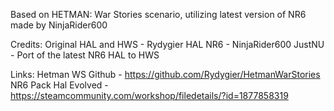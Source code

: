 Based on HETMAN: War Stories scenario, utilizing latest version of NR6 made by NinjaRider600

Credits:
Original HAL and HWS - Rydygier
HAL NR6 - NinjaRider600
JustNU - Port of the latest NR6 HAL to HWS

Links:
Hetman WS Github - https://github.com/Rydygier/HetmanWarStories
NR6 Pack Hal Evolved - https://steamcommunity.com/workshop/filedetails/?id=1877858319